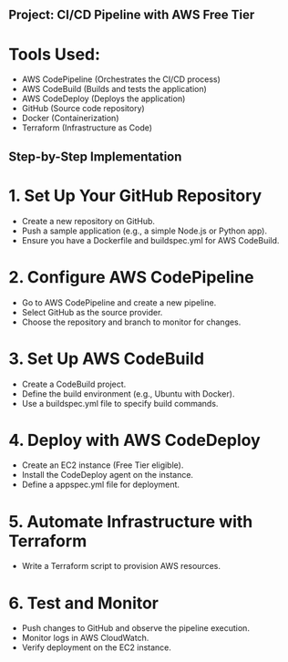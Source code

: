## Project: CI/CD Pipeline with AWS Free Tier

# Tools Used:
- AWS CodePipeline (Orchestrates the CI/CD process)
- AWS CodeBuild (Builds and tests the application)
- AWS CodeDeploy (Deploys the application)
- GitHub (Source code repository)
- Docker (Containerization)
- Terraform (Infrastructure as Code)

## Step-by-Step Implementation

# 1. Set Up Your GitHub Repository
- Create a new repository on GitHub.
- Push a sample application (e.g., a simple Node.js or Python app).
- Ensure you have a Dockerfile and buildspec.yml for AWS CodeBuild.
# 2. Configure AWS CodePipeline
- Go to AWS CodePipeline and create a new pipeline.
- Select GitHub as the source provider.
- Choose the repository and branch to monitor for changes.
# 3. Set Up AWS CodeBuild
- Create a CodeBuild project.
- Define the build environment (e.g., Ubuntu with Docker).
- Use a buildspec.yml file to specify build commands.
# 4. Deploy with AWS CodeDeploy
- Create an EC2 instance (Free Tier eligible).
- Install the CodeDeploy agent on the instance.
- Define a appspec.yml file for deployment.
# 5. Automate Infrastructure with Terraform
- Write a Terraform script to provision AWS resources.
# 6. Test and Monitor
- Push changes to GitHub and observe the pipeline execution.
- Monitor logs in AWS CloudWatch.
- Verify deployment on the EC2 instance.
